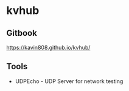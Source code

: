 # kvhub

## Gitbook

https://kavin808.github.io/kvhub/

## Tools

- UDPEcho - UDP Server for network testing
